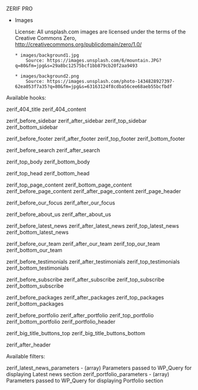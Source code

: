 ZERIF PRO

  * Images	 
	 
	License: All unsplash.com images are licensed under the terms of the Creative Commons Zero, http://creativecommons.org/publicdomain/zero/1.0/ 	  

		* images/background1.jpg
			Source: https://images.unsplash.com/6/mountain.JPG?q=80&fm=jpg&s=29a8bc12575bcf1bb879cb20f2aa9493

		* images/background2.png
			Source: https://images.unsplash.com/photo-1434828927397-62ea053f7a35?q=80&fm=jpg&s=63163124f8cdba56cee68aeb55bcfbdf


Available hooks:

zerif_404_title
zerif_404_content

zerif_before_sidebar
zerif_after_sidebar
zerif_top_sidebar
zerif_bottom_sidebar

zerif_before_footer
zerif_after_footer
zerif_top_footer
zerif_bottom_footer

zerif_before_search
zerif_after_search

zerif_top_body
zerif_bottom_body

zerif_top_head
zerif_bottom_head

zerif_top_page_content
zerif_bottom_page_content
zerif_before_page_content
zerif_after_page_content
zerif_page_header

zerif_before_our_focus
zerif_after_our_focus

zerif_before_about_us
zerif_after_about_us

zerif_before_latest_news
zerif_after_latest_news
zerif_top_latest_news
zerif_bottom_latest_news

zerif_before_our_team
zerif_after_our_team
zerif_top_our_team
zerif_bottom_our_team

zerif_before_testimonials
zerif_after_testimonials
zerif_top_testimonials
zerif_bottom_testimonials

zerif_before_subscribe
zerif_after_subscribe
zerif_top_subscribe
zerif_bottom_subscribe

zerif_before_packages
zerif_after_packages
zerif_top_packages
zerif_bottom_packages

zerif_before_portfolio
zerif_after_portfolio
zerif_top_portfolio
zerif_bottom_portfolio
zerif_portfolio_header

zerif_big_title_buttons_top
zerif_big_title_buttons_bottom

zerif_after_header



Available filters:

zerif_latest_news_parameters - (array) Parameters passed to WP_Query for displaying Latest news section
zerif_portfolio_parameters - (array) Parameters passed to WP_Query for displaying Portfolio section

